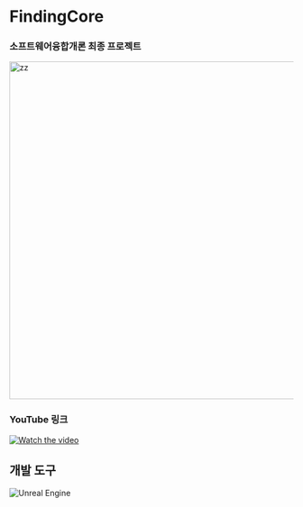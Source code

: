 # FindingCore
### 소프트웨어융합개론 최종 프로젝트
<img width="600" alt="zz" src="https://github.com/Show-Boo/FindingCore_SogaronProject/assets/127947296/0693a2d7-05d7-4b82-9bb8-8c45f311d8aa">

### YouTube 링크
[![Watch the video](https://img.youtube.com/vi/89t_dkjJQUQ/maxresdefault.jpg)](https://youtu.be/89t_dkjJQUQ)


## 개발 도구
![Unreal Engine](https://img.shields.io/badge/unrealengine-%23313131.svg?style=for-the-badge&logo=unrealengine&logoColor=white)
